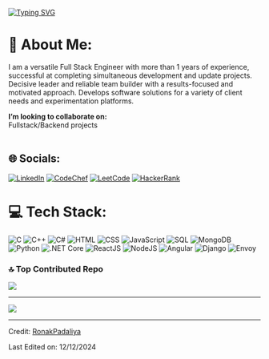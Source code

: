 [![Typing SVG](https://readme-typing-svg.herokuapp.com?color=004AAD&size=35&center=true&vCenter=true&width=1000&lines=Welcome+to+my+GitHub+profile!;My+name+is+Ronak+Padaliya;I'm+a+Software+Developer)](https://git.io/typing-svg)
# 💫 About Me:

I am a versatile Full Stack Engineer with more than 1 years of experience, successful at completing simultaneous development and update projects. Decisive leader and reliable team builder with a results-focused and motivated approach. Develops software solutions for a variety of client needs and experimentation platforms.

<!--🔭 **I’m currently working on:**  <br>Improving the performance of serverless microservices architecture deployed on AWS Lambda.<br><br>👯 -->

**I’m looking to collaborate on:**  <br>Fullstack/Backend projects<br><br>


## 🌐 Socials:
<!--[![Twitter](https://img.shields.io/badge/Twitter-%231DA1F2.svg?logo=Twitter&logoColor=white)](https://twitter.com/AgnihotriVatan) -->
[![LinkedIn](https://img.shields.io/badge/LinkedIn-%230077B5.svg?logo=linkedin&logoColor=white)](https://www.linkedin.com/in/ronakpadaliya/)
[![CodeChef](https://img.shields.io/badge/CodeChef-%235B4638.svg?logo=codechef&logoColor=white)](https://www.codechef.com/users/ronak187)
[![LeetCode](https://img.shields.io/badge/LeetCode-%23F5D02C.svg?logo=leetcode&logoColor=black)](https://leetcode.com/ronakpadaliya)
[![HackerRank](https://img.shields.io/badge/HackerRank-%234E9BFE.svg?logo=hackerrank&logoColor=white)](https://www.hackerrank.com/ronakpadaliya77)

<!--[![Up Work](https://img.shields.io/badge/Upwork-494949?style=flat&logo=upwork)](https://www.upwork.com/freelancers/~01d46da04af1b1112e?mp_source=share) -->

# 💻 Tech Stack:
![C](https://img.shields.io/badge/C-A8B9CC?style=for-the-badge&logo=c&logoColor=white)
![C++](https://img.shields.io/badge/C++-00599C?style=for-the-badge&logo=c%2B%2B&logoColor=white)
![C#](https://img.shields.io/badge/C%23-239120?style=for-the-badge&logo=c-sharp&logoColor=white)
![HTML](https://img.shields.io/badge/HTML-E34F26?style=for-the-badge&logo=html5&logoColor=white)
![CSS](https://img.shields.io/badge/CSS-1572B6?style=for-the-badge&logo=css3&logoColor=white)
![JavaScript](https://img.shields.io/badge/JavaScript-F7DF1E?style=for-the-badge&logo=javascript&logoColor=black)
![SQL](https://img.shields.io/badge/SQL-4479A1?style=for-the-badge&logo=mysql&logoColor=white)
![MongoDB](https://img.shields.io/badge/MongoDB-%234ea94b.svg?style=for-the-badge&logo=mongodb&logoColor=white) 
![Python](https://img.shields.io/badge/Python-3776AB?style=for-the-badge&logo=python&logoColor=white)
![.NET Core](https://img.shields.io/badge/.NET_Core-512BD4?style=for-the-badge&logo=dotnet&logoColor=white)
![ReactJS](https://img.shields.io/badge/React-61DAFB?style=for-the-badge&logo=react&logoColor=black)
![NodeJS](https://img.shields.io/badge/Node.js-6DA55F?style=for-the-badge&logo=node.js&logoColor=white)
![Angular](https://img.shields.io/badge/Angular-DD0031?style=for-the-badge&logo=angular&logoColor=white)
![Django](https://img.shields.io/badge/Django-092E20?style=for-the-badge&logo=django&logoColor=white)
![Envoy](https://img.shields.io/badge/Envoy-FF5C39?style=for-the-badge&logo=envoyproxy&logoColor=white)


<!--
![TypeScript](https://img.shields.io/badge/typescript-%23007ACC.svg?style=for-the-badge&logo=typescript&logoColor=white) 
![Express.js](https://img.shields.io/badge/express.js-%23404d59.svg?style=for-the-badge&logo=express&logoColor=%2361DAFB) 
![JWT](https://img.shields.io/badge/JWT-black?style=for-the-badge&logo=JSON%20web%20tokens) 
![React Router](https://img.shields.io/badge/React_Router-CA4245?style=for-the-badge&logo=react-router&logoColor=white) 
![React](https://img.shields.io/badge/react-%2320232a.svg?style=for-the-badge&logo=react&logoColor=%2361DAFB) 
![Jira](https://img.shields.io/badge/jira-%230A0FFF.svg?style=for-the-badge&logo=jira&logoColor=white) 
![Docker](https://img.shields.io/badge/docker-%230db7ed.svg?style=for-the-badge&logo=docker&logoColor=white) 
![Kubernetes](https://img.shields.io/badge/kubernetes-%23326ce5.svg?style=for-the-badge&logo=kubernetes&logoColor=white) 
![AWS](https://img.shields.io/badge/AWS-%23FF9900.svg?style=for-the-badge&logo=amazon-aws&logoColor=white) 
 ![CSS3](https://img.shields.io/badge/css3-%231572B6.svg?style=for-the-badge&logo=css3&logoColor=white) 
![HTML5](https://img.shields.io/badge/html5-%23E34F26.svg?style=for-the-badge&logo=html5&logoColor=white) 
![Vercel](https://img.shields.io/badge/vercel-%23000000.svg?style=for-the-badge&logo=vercel&logoColor=white)  
![Bootstrap](https://img.shields.io/badge/bootstrap-%23563D7C.svg?style=for-the-badge&logo=bootstrap&logoColor=white)  
![Chart.js](https://img.shields.io/badge/chart.js-F5788D.svg?style=for-the-badge&logo=chart.js&logoColor=white) 
![Next JS](https://img.shields.io/badge/Next-black?style=for-the-badge&logo=next.js&logoColor=white) 
![MUI](https://img.shields.io/badge/MUI-%230081CB.svg?style=for-the-badge&logo=material-ui&logoColor=white) 
![Redux](https://img.shields.io/badge/redux-%23593d88.svg?style=for-the-badge&logo=redux&logoColor=white) 
![Socket.io](https://img.shields.io/badge/Socket.io-black?style=for-the-badge&logo=socket.io&badgeColor=010101) 
![TailwindCSS](https://img.shields.io/badge/tailwindcss-%2338B2AC.svg?style=for-the-badge&logo=tailwind-css&logoColor=white) 
![Yarn](https://img.shields.io/badge/yarn-%232C8EBB.svg?style=for-the-badge&logo=yarn&logoColor=white) 
![LINUX](https://img.shields.io/badge/Linux-FCC624?style=for-the-badge&logo=linux&logoColor=black) 
![ESLint](https://img.shields.io/badge/ESLint-4B3263?style=for-the-badge&logo=eslint&logoColor=white) 
![ElasticSearch](https://img.shields.io/badge/-ElasticSearch-005571?style=for-the-badge&logo=elasticsearch) 
-->

<!--
# 📊 GitHub Stats:
![](https://github-readme-stats.vercel.app/api?username=RonakPadaliya&theme=dark&hide_border=false&include_all_commits=false&count_private=false)<br/>
![](https://github-readme-streak-stats.herokuapp.com/?user=RonakPadaliya&theme=dark&hide_border=false)<br/>
![](https://github-readme-stats.vercel.app/api/top-langs/?username=RonakPadaliya&theme=dark&hide_border=false&include_all_commits=false&count_private=false&layout=compact)
-->

### 🔝 Top Contributed Repo
![](https://github-contributor-stats.vercel.app/api?username=RonakPadaliya&limit=4&theme=tokyonight&combine_all_yearly_contributions=true)

---
[![](https://visitcount.itsvg.in/api?id=RonakPadaliya&icon=0&color=0)](https://visitcount.itsvg.in)

------

Credit: [RonakPadaliya](https://github.com/RonakPadaliya)

Last Edited on: 12/12/2024
